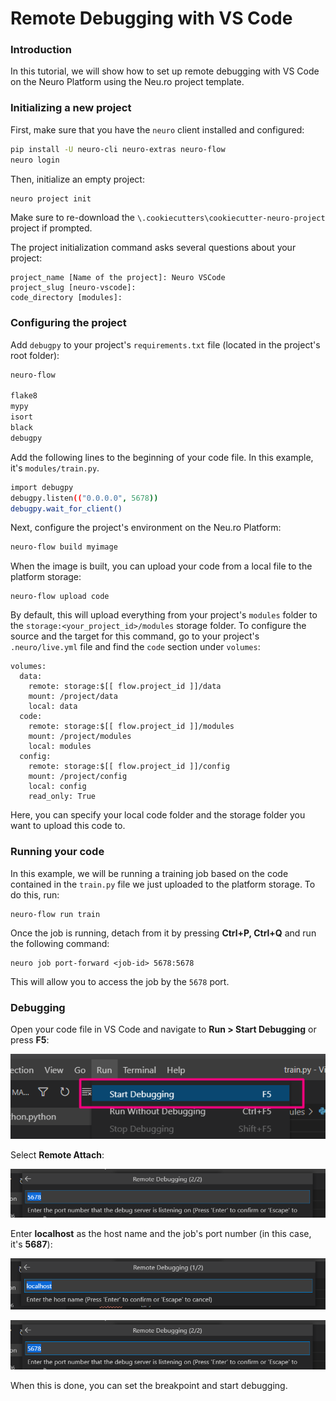 # Remote Debugging with VS Code

### Introduction

In this tutorial, we will show how to set up remote debugging with VS Code on the Neuro Platform using the Neu.ro project template.

### Initializing a new project

First, make sure that you have the `neuro` client installed and configured:

```bash
pip install -U neuro-cli neuro-extras neuro-flow
neuro login
```

Then, initialize an empty project:

```bash
neuro project init
```

Make sure to re-download the `\.cookiecutters\cookiecutter-neuro-project` project if prompted.

The project initialization command asks several questions about your project:

```text
project_name [Name of the project]: Neuro VSCode
project_slug [neuro-vscode]: 
code_directory [modules]:
```

### Configuring the project

Add `debugpy` to your project's `requirements.txt` file \(located in the project's root folder\): 

```bash
neuro-flow

flake8
mypy
isort
black
debugpy
```

Add the following lines to the beginning of your code file. In this example, it's `modules/train.py`.

```bash
import debugpy
debugpy.listen(("0.0.0.0", 5678))
debugpy.wait_for_client()
```

Next, configure the project's environment on the Neu.ro Platform:

```bash
neuro-flow build myimage
```

When the image is built, you can upload your code from a local file to the platform storage:

```text
neuro-flow upload code
```

By default, this will upload everything from your project's `modules` folder to the `storage:<your_project_id>/modules` storage folder. To configure the source and the target for this command, go to your project's `.neuro/live.yml` file and find the `code` section under `volumes`:

```text
volumes:
  data:
    remote: storage:$[[ flow.project_id ]]/data
    mount: /project/data
    local: data
  code:
    remote: storage:$[[ flow.project_id ]]/modules
    mount: /project/modules
    local: modules
  config:
    remote: storage:$[[ flow.project_id ]]/config
    mount: /project/config
    local: config
    read_only: True
```

Here, you can specify your local code folder and the storage folder you want to upload this code to.

### Running your code

In this example, we will be running a training job based on the code contained in the `train.py` file we just uploaded to the platform storage. To do this, run:

```text
neuro-flow run train
```

Once the job is running, detach from it by pressing **Ctrl+P, Ctrl+Q** and run the following command:

```text
neuro job port-forward <job-id> 5678:5678
```

This will allow you to access the job by the `5678` port.

### Debugging 

Open your code file in VS Code and navigate to **Run &gt; Start Debugging** or press **F5**:

![](../.gitbook/assets/image%20%2893%29.png)

Select **Remote Attach**:

![](../.gitbook/assets/image%20%2888%29.png)

Enter **localhost** as the host name and the job's port number \(in this case, it's **5687**\):

![](../.gitbook/assets/image%20%2887%29.png)

![](../.gitbook/assets/image%20%2890%29.png)

When this is done, you can set the breakpoint and start debugging.

